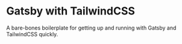 # Gatsby with TailwindCSS

A bare-bones boilerplate for getting up and running with Gatsby and TailwindCSS quickly.
